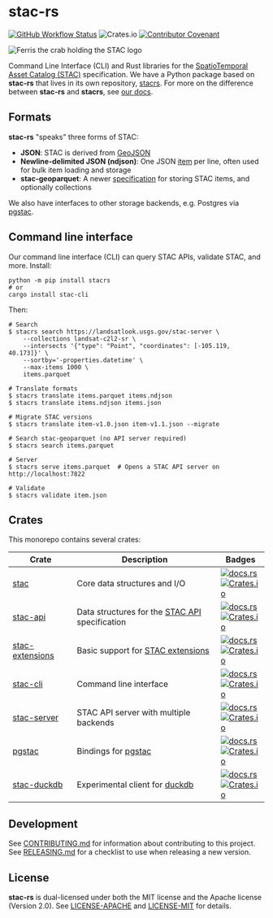 # stac-rs

[![GitHub Workflow Status](https://img.shields.io/github/actions/workflow/status/stac-utils/stac-rs/ci.yml?branch=main&style=for-the-badge)](https://github.com/stac-utils/stac-rs/actions/workflows/ci.yml)
![Crates.io](https://img.shields.io/crates/l/stac?style=for-the-badge)
[![Contributor Covenant](https://img.shields.io/badge/Contributor%20Covenant-2.1-4baaaa.svg?style=for-the-badge)](./CODE_OF_CONDUCT)

![Ferris the crab holding the STAC logo](./img/ferris-holding-stac-small.png)

Command Line Interface (CLI) and Rust libraries for the [SpatioTemporal Asset Catalog (STAC)](https://stacspec.org/) specification.
We have a Python package based on **stac-rs** that lives in its own repository, [stacrs](https://github.com/gadomski/stacrs).
For more on the difference between **stac-rs** and **stacrs**, see [our docs](https://stac-utils.github.io/stac-rs/).

## Formats

**stac-rs** "speaks" three forms of STAC:

- **JSON**: STAC is derived from [GeoJSON](https://geojson.org/)
- **Newline-delimited JSON (ndjson)**: One JSON [item](https://github.com/radiantearth/stac-spec/blob/master/item-spec/item-spec.md) per line, often used for bulk item loading and storage
- **stac-geoparquet**: A newer [specification](https://github.com/stac-utils/stac-geoparquet) for storing STAC items, and optionally collections

We also have interfaces to other storage backends, e.g. Postgres via [pgstac](https://github.com/stac-utils/pgstac).

## Command line interface

Our command line interface (CLI) can query STAC APIs, validate STAC, and more.
Install:

```shell
python -m pip install stacrs
# or
cargo install stac-cli
```

Then:

```shell
# Search
$ stacrs search https://landsatlook.usgs.gov/stac-server \
    --collections landsat-c2l2-sr \
    --intersects '{"type": "Point", "coordinates": [-105.119, 40.173]}' \
    --sortby='-properties.datetime' \
    --max-items 1000 \
    items.parquet

# Translate formats
$ stacrs translate items.parquet items.ndjson
$ stacrs translate items.ndjson items.json

# Migrate STAC versions
$ stacrs translate item-v1.0.json item-v1.1.json --migrate

# Search stac-geoparquet (no API server required)
$ stacrs search items.parquet

# Server
$ stacrs serve items.parquet  # Opens a STAC API server on http://localhost:7822

# Validate
$ stacrs validate item.json
```

## Crates

This monorepo contains several crates:

| Crate                                            | Description                                                                                     | Badges                                                                                                                                                                                                                                                                  |
| ------------------------------------------------ | ----------------------------------------------------------------------------------------------- | ----------------------------------------------------------------------------------------------------------------------------------------------------------------------------------------------------------------------------------------------------------------------- |
| [stac](./crates/core/README.md)                  | Core data structures and I/O                                                                    | [![docs.rs](https://img.shields.io/docsrs/stac?style=flat-square)](https://docs.rs/stac/latest/stac/) <br> [![Crates.io](https://img.shields.io/crates/v/stac?style=flat-square)](https://crates.io/crates/stac)                                                        |
| [stac-api](./crates/api/README.md)               | Data structures for the [STAC API](https://github.com/radiantearth/stac-api-spec) specification | [![docs.rs](https://img.shields.io/docsrs/stac-api?style=flat-square)](https://docs.rs/stac-api/latest/stac_api/) <br> [![Crates.io](https://img.shields.io/crates/v/stac-api?style=flat-square)](https://crates.io/crates/stac-api)                                    |
| [stac-extensions](./crates/extensions/README.md) | Basic support for [STAC extensions](https://stac-extensions.github.io/)                         | [![docs.rs](https://img.shields.io/docsrs/stac-extensions?style=flat-square)](https://docs.rs/stac-extensions/latest/stac_extensions/) <br> [![Crates.io](https://img.shields.io/crates/v/stac-extensions?style=flat-square)](https://crates.io/crates/stac-extensions) |
| [stac-cli](./crates/cli/README.md)               | Command line interface                                                                          | [![docs.rs](https://img.shields.io/docsrs/stac-cli?style=flat-square)](https://docs.rs/stac-cli/latest/stac_cli/) <br> [![Crates.io](https://img.shields.io/crates/v/stac-cli?style=flat-square)](https://crates.io/crates/stac-cli)                                    |
| [stac-server](./crates/server/README.md)         | STAC API server with multiple backends                                                          | [![docs.rs](https://img.shields.io/docsrs/stac-server?style=flat-square)](https://docs.rs/stac-server/latest/stac_server/) <br> [![Crates.io](https://img.shields.io/crates/v/stac-server?style=flat-square)](https://crates.io/crates/stac-server)                     |
| [pgstac](./crates/pgstac/README.md)              | Bindings for [pgstac](https://github.com/stac-utils/pgstac)                                     | [![docs.rs](https://img.shields.io/docsrs/pgstac?style=flat-square)](https://docs.rs/pgstac/latest/pgstac/) <br> [![Crates.io](https://img.shields.io/crates/v/pgstac?style=flat-square)](https://crates.io/crates/pgstac)                                              |
| [stac-duckdb](./crates/duckdb/README.md)         | Experimental client for [duckdb](https://duckdb.org/)                                           | [![docs.rs](https://img.shields.io/docsrs/stac-duckdb?style=flat-square)](https://docs.rs/stac-duckdb/latest/stac_duckdb/) <br> [![Crates.io](https://img.shields.io/crates/v/stac-duckdb?style=flat-square)](https://crates.io/crates/stac-duckdb)                     |

## Development

See [CONTRIBUTING.md](./CONTRIBUTING.md) for information about contributing to this project.
See [RELEASING.md](./RELEASING.md) for a checklist to use when releasing a new version.

## License

**stac-rs** is dual-licensed under both the MIT license and the Apache license (Version 2.0).
See [LICENSE-APACHE](./LICENSE-APACHE) and [LICENSE-MIT](./LICENSE-MIT) for details.

<!-- markdownlint-disable-file MD033 -->
